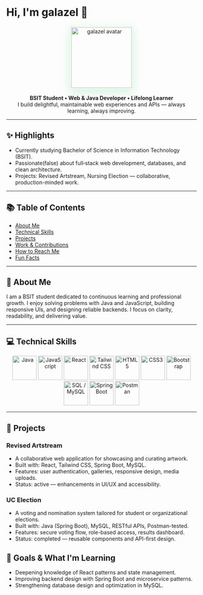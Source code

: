 # Hi, I'm galazel 👋

<p align="center">
  <!-- Circular avatar: width & height set equally + border-radius and object-fit to ensure the image fills the circle -->
  <img src="https://github.com/galazel.png" alt="galazel avatar" width="160" height="160" style="border-radius:0%; object-fit:cover; border:4px solid #eafbe9; box-shadow:0 8px 24px rgba(34,197,94,0.18);" />
</p>

<p align="center">
  <strong>BSIT Student • Web & Java Developer • Lifelong Learner</strong><br/>
  I build delightful, maintainable web experiences and APIs — always learning, always improving.
</p>

---

## ✨ Highlights

- Currently studying Bachelor of Science in Information Technology (BSIT).  
- Passionate(false) about full‑stack web development, databases, and clean architecture.  
- Projects: Revised Artstream, Nursing Election — collaborative, production-minded work.

---

## 📚 Table of Contents

- [About Me](#-about-me)  
- [Technical Skills](#-technical-skills)  
- [Projects](#-projects)  
- [Work & Contributions](#-work--contributions)  
- [How to Reach Me](#-how-to-reach-me)  
- [Fun Facts](#-fun-facts)  

---

## 🌱 About Me

I am a BSIT student dedicated to continuous learning and professional growth. I enjoy solving problems with Java and JavaScript, building responsive UIs, and designing reliable backends. I focus on clarity, readability, and delivering value.

---

## 💻 Technical Skills

<p align="center">
  <!-- Black background badges for bold contrast -->
  <img src="https://img.shields.io/badge/-Java-000000?style=for-the-badge&logo=java&logoColor=white" height="64" alt="Java" title="Java">
  <img src="https://img.shields.io/badge/-JavaScript-000000?style=for-the-badge&logo=javascript&logoColor=F7DF1E" height="64" alt="JavaScript" title="JavaScript">
  <img src="https://img.shields.io/badge/-React-000000?style=for-the-badge&logo=react&logoColor=61DAFB" height="64" alt="React" title="React">
  <img src="https://img.shields.io/badge/-TailwindCSS-000000?style=for-the-badge&logo=tailwind-css&logoColor=38B2AC" height="64" alt="Tailwind CSS" title="Tailwind CSS">
  <img src="https://img.shields.io/badge/-HTML5-000000?style=for-the-badge&logo=html5&logoColor=E34F26" height="64" alt="HTML5" title="HTML5">
  <img src="https://img.shields.io/badge/-CSS3-000000?style=for-the-badge&logo=css3&logoColor=1572B6" height="64" alt="CSS3" title="CSS3">
  <img src="https://img.shields.io/badge/-Bootstrap-000000?style=for-the-badge&logo=bootstrap&logoColor=563D7C" height="64" alt="Bootstrap" title="Bootstrap">
  <img src="https://img.shields.io/badge/-SQL-000000?style=for-the-badge&logo=mysql&logoColor=white" height="64" alt="SQL / MySQL" title="MySQL">
  <img src="https://img.shields.io/badge/-SpringBoot-000000?style=for-the-badge&logo=spring-boot&logoColor=6DB33F" height="64" alt="Spring Boot" title="Spring Boot">
  <img src="https://img.shields.io/badge/-Postman-000000?style=for-the-badge&logo=postman&logoColor=FF6C37" height="64" alt="Postman" title="Postman">
</p>

---

## 🚀 Projects

### Revised Artstream
- A collaborative web application for showcasing and curating artwork.
- Built with: React, Tailwind CSS, Spring Boot, MySQL.
- Features: user authentication, galleries, responsive design, media uploads.
- Status: active — enhancements in UI/UX and accessibility.

### UC Election
- A voting and nomination system tailored for student or organizational elections.
- Built with: Java (Spring Boot), MySQL, RESTful APIs, Postman-tested.
- Features: secure voting flow, role-based access, results dashboard.
- Status: completed — reusable components and API-first design.

## 🎯 Goals & What I'm Learning

- Deepening knowledge of React patterns and state management.  
- Improving backend design with Spring Boot and microservice patterns.  
- Strengthening database design and optimization in MySQL.
